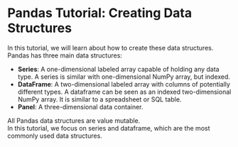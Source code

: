 # Pandas Tutorial: Creating Data Structures
In this tutorial, we will learn about how to create these data structures.
<br> Pandas has three main data structures:
- **Series**: A one-dimensional labeled array capable of holding any data type. A series is similar with one-dimensional NumPy array, but indexed. 
- **DataFrame**: A two-dimensional labeled array with columns of potentially different types. A dataframe can be seen as an indexed two-dimensional NumPy array. It is similar to a spreadsheet or SQL table. 
- **Panel**: A three-dimensional data container.

All Pandas data structures are value mutable. 
<br>In this tutorial, we focus on series and dataframe, which are the most commonly used data structures. 

